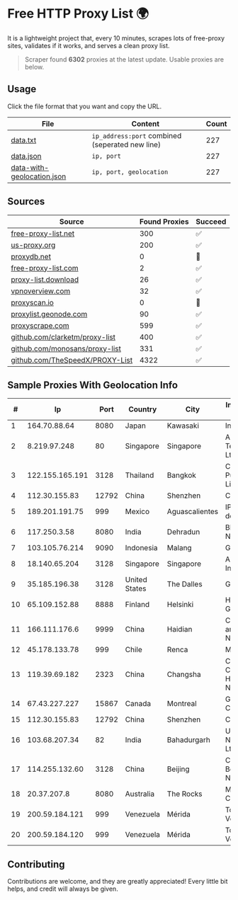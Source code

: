 
# Free HTTP Proxy List 🌍

It is a lightweight project that, every 10 minutes, scrapes lots of free-proxy sites, validates if it works, and serves a clean proxy list.


> Scraper found **6302** proxies at the latest update. Usable proxies are below.

## Usage

Click the file format that you want and copy the URL.


|File|Content|Count|
|----|-------|-----|
|[data.txt](https://raw.githubusercontent.com/themiralay/Proxy-List-World/master/data.txt)|`ip_address:port` combined (seperated new line)|227|
|[data.json](https://raw.githubusercontent.com/themiralay/Proxy-List-World/master/data.json)|`ip, port`|227|
|[data-with-geolocation.json](https://raw.githubusercontent.com/themiralay/Proxy-List-World/master/data-with-geolocation.json)|`ip, port, geolocation`|227|

## Sources

|Source|Found Proxies|Succeed|
|------|-------------|-------|
|[free-proxy-list.net](https://free-proxy-list.net)|300|✅|
|[us-proxy.org](https://www.us-proxy.org)|200|✅|
|[proxydb.net](http://proxydb.net)|0|🚫|
|[free-proxy-list.com](https://free-proxy-list.com/?page=&port=&type%5B%5D=http&type%5B%5D=https&up_time=0&search=Search)|2|✅|
|[proxy-list.download](https://www.proxy-list.download/HTTP)|26|✅|
|[vpnoverview.com](https://vpnoverview.com/privacy/anonymous-browsing/free-proxy-servers)|32|✅|
|[proxyscan.io](https://www.proxyscan.io)|0|🚫|
|[proxylist.geonode.com](https://proxylist.geonode.com/api/proxy-list?limit=300&page=1&sort_by=lastChecked&sort_type=desc&protocols=http,https)|90|✅|
|[proxyscrape.com](https://api.proxyscrape.com/v2/?request=displayproxies&protocol=http&timeout=10000&country=all&ssl=all&anonymity=all)|599|✅|
|[github.com/clarketm/proxy-list](https://raw.githubusercontent.com/clarketm/proxy-list/master/proxy-list-raw.txt)|400|✅|
|[github.com/monosans/proxy-list](https://raw.githubusercontent.com/monosans/proxy-list/main/proxies/http.txt)|331|✅|
|[github.com/TheSpeedX/PROXY-List](https://raw.githubusercontent.com/TheSpeedX/PROXY-List/master/http.txt)|4322|✅|


## Sample Proxies With Geolocation Info

|#|Ip|Port|Country|City|Internet Service Provider|
|-|--|----|-------|----|-------------------------|
|1|164.70.88.64|8080|Japan|Kawasaki|InfoSphere|
|2|8.219.97.248|80|Singapore|Singapore|Alibaba (US) Technology Co., Ltd.|
|3|122.155.165.191|3128|Thailand|Bangkok|CAT Telecom Public Company Limited|
|4|112.30.155.83|12792|China|Shenzhen|China Mobile|
|5|189.201.191.75|999|Mexico|Aguascalientes|IP Matrix, S.A. de C.V.|
|6|117.250.3.58|8080|India|Dehradun|Bharat Sanchar Nigam Ltd|
|7|103.105.76.214|9090|Indonesia|Malang|GARUDA|
|8|18.140.65.204|3128|Singapore|Singapore|Amazon.com, Inc.|
|9|35.185.196.38|3128|United States|The Dalles|Google LLC|
|10|65.109.152.88|8888|Finland|Helsinki|Hetzner Online GmbH|
|11|166.111.176.6|9999|China|Haidian|China Education and Research Network Center|
|12|45.178.133.78|999|Chile|Renca|Mundonet S.p.A|
|13|119.39.69.182|2323|China|Changsha|CNC Group CHINA169 Hunan Province Network|
|14|67.43.227.227|15867|Canada|Montreal|GloboTech Communications|
|15|112.30.155.83|12792|China|Shenzhen|China Mobile|
|16|103.68.207.34|82|India|Bahadurgarh|Umbrella Digital Networks Pvt. Ltd|
|17|114.255.132.60|3128|China|Beijing|China Unicom Beijing Province Network|
|18|20.37.207.8|8080|Australia|The Rocks|Microsoft Corporation|
|19|200.59.184.121|999|Venezuela|Mérida|TotalCom Venezuela C.A.|
|20|200.59.184.120|999|Venezuela|Mérida|TotalCom Venezuela C.A.|



## Contributing

Contributions are welcome, and they are greatly appreciated! Every
little bit helps, and credit will always be given.

